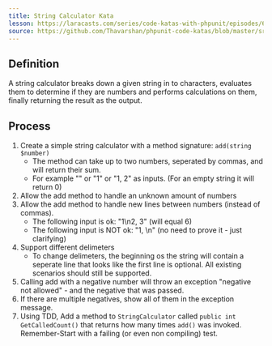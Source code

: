 ```yaml
---
title: String Calculator Kata
lesson: https://laracasts.com/series/code-katas-with-phpunit/episodes/6
source: https://github.com/Thavarshan/phpunit-code-katas/blob/master/src/Katas/StringCalculator.php
---
```


## Definition

A string calculator breaks down a given string in to characters, evaluates them to determine if they are numbers and performs calculations on them, finally returning the result as the output.

## Process

1. Create a simple string calculator with a method signature: `add(string $number)`
    - The method can take up to two numbers, seperated by commas, and will return their sum.
    - For example "" or "1" or "1, 2" as inputs. (For an empty string it will return 0)  
2. Allow the add method to handle an unknown amount of numbers
3. Allow the add method to handle new lines between numbers (instead of commas).
    - The following input is ok: "1\n2, 3" (will equal 6)
    - The following input is NOT ok: "1, \n" (no need to prove it - just clarifying)
4. Support different delimeters
    - To change delimeters, the beginning os the string will contain a seperate line that looks like the first line is optional. All existing scenarios should still be supported.
5. Calling add with a negative number will throw an exception "negative not allowed" - and the negative that was passed.
6. If there are multiple negatives, show all of them in the exception message.
7. Using TDD, Add a method  to `StringCalculator` called `public int GetCalledCount()` that returns how many times `add()` was invoked. Remember-Start with a failing (or even non compiling) test.


